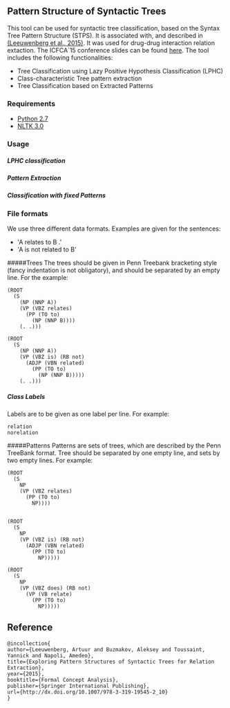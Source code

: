 ## Pattern Structure of Syntactic Trees

This tool can be used for syntactic tree classification, based on the Syntax Tree Pattern Structure (STPS). It is associated with, and described in [(Leeuwenberg et al., 2015)](link.springer.com/chapter/10.1007/978-3-319-19545-2_10). It was used for drug-drug interaction relation extaction. The ICFCA`15 conference slides can be found [here](https://github.com/tuur/STPS/raw/master/slides.pdf).
The tool includes the following functionalities:

* Tree Classification using Lazy Positive Hypothesis Classification (LPHC)
* Class-characteristic Tree pattern extraction
* Tree Classification based on Extracted Patterns

### Requirements
* [Python 2.7](https://www.python.org/download/releases/2.7/)
* [NLTK 3.0](http://www.nltk.org/)

### Usage

##### LPHC classification

##### Pattern Extraction

##### Classification with fixed Patterns

### File formats
We use three different data formats. Examples are given for the sentences:
* 'A relates to B .'
* 'A is not related to B'

#####Trees
The trees should be given in Penn Treebank bracketing style (fancy indentation is not obligatory), and should be separated by an empty line.
For the example:

```
(ROOT
  (S
    (NP (NNP A))
    (VP (VBZ relates)
      (PP (TO to)
        (NP (NNP B))))
    (. .)))
    
(ROOT
  (S
    (NP (NNP A))
    (VP (VBZ is) (RB not)
      (ADJP (VBN related)
        (PP (TO to)
          (NP (NNP B)))))
    (. .)))
```

##### Class Labels
Labels are to be given as one label per line. For example:
```
relation
norelation
```

#####Patterns
Patterns are sets of trees, which are described by the Penn TreeBank format. Tree should be separated by one empty line, and sets by two empty lines. For example:
```
(ROOT
  (S
    NP
    (VP (VBZ relates)
      (PP (TO to)
        NP))))


(ROOT
  (S
    NP
    (VP (VBZ is) (RB not)
      (ADJP (VBN related)
        (PP (TO to)
          NP)))))

(ROOT
  (S
    NP
    (VP (VBZ does) (RB not)
      (VP (VB relate)
        (PP (TO to)
          NP)))))
```

## Reference
```
@incollection{
author={Leeuwenberg, Artuur and Buzmakov, Aleksey and Toussaint, Yannick and Napoli, Amedeo},
title={Exploring Pattern Structures of Syntactic Trees for Relation Extraction},
year={2015},
booktitle={Formal Concept Analysis},
publisher={Springer International Publishing},
url={http://dx.doi.org/10.1007/978-3-319-19545-2_10}
}
```


